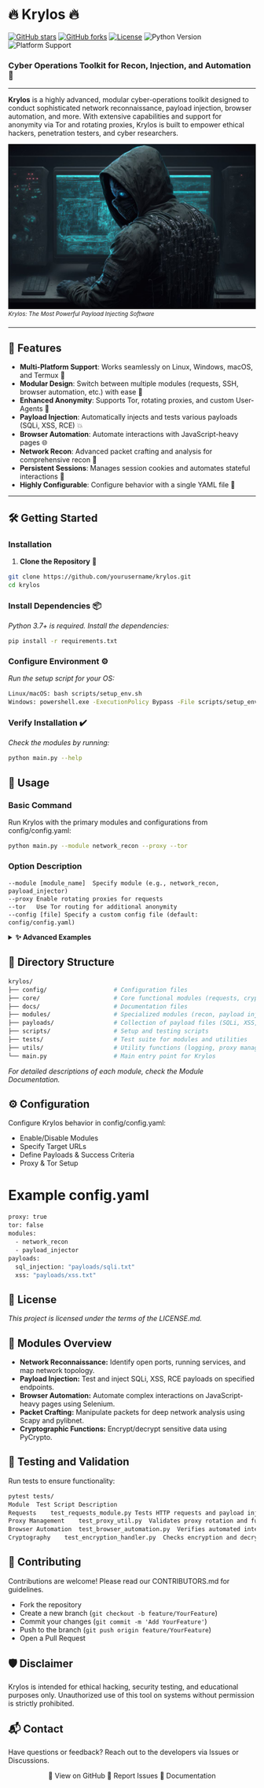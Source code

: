 # 🔥 **Krylos** 🔥

[![GitHub stars](https://img.shields.io/github/stars/Rogue-Payload/Krylos?style=social)](https://github.com/Rogue-Payload/Krylos/stargazers)
[![GitHub forks](https://img.shields.io/github/forks/Rogue-Payload/Krylos?style=social)](https://github.com/Rogue-Payload/Krylos/network/members)
[![License](https://img.shields.io/github/license/Rogue-Payload/Krylos)](https://github.com/Rogue-Payload/Krylos/blob/master/LICENSE.md)
![Python Version](https://img.shields.io/badge/Python-3.7%2B-blue)
![Platform Support](https://img.shields.io/badge/Platform-Linux%20%7C%20Windows%20%7C%20macOS-orange)


### **Cyber Operations Toolkit for Recon, Injection, and Automation** 🚀

---

**Krylos** is a highly advanced, modular cyber-operations toolkit designed to conduct sophisticated network reconnaissance, payload injection, browser automation, and more. With extensive capabilities and support for anonymity via Tor and rotating proxies, Krylos is built to empower ethical hackers, penetration testers, and cyber researchers.

![Krylos](krylos.jpg)
<sup>*Krylos: The Most Powerful Payload Injecting Software*</sup>

---

## 🎯 **Features**
- **Multi-Platform Support**: Works seamlessly on Linux, Windows, macOS, and Termux 📱
- **Modular Design**: Switch between multiple modules (requests, SSH, browser automation, etc.) with ease 🔄
- **Enhanced Anonymity**: Supports Tor, rotating proxies, and custom User-Agents 🔐
- **Payload Injection**: Automatically injects and tests various payloads (SQLi, XSS, RCE) 💥
- **Browser Automation**: Automate interactions with JavaScript-heavy pages 🌐
- **Network Recon**: Advanced packet crafting and analysis for comprehensive recon 📡
- **Persistent Sessions**: Manages session cookies and automates stateful interactions 🔄
- **Highly Configurable**: Configure behavior with a single YAML file 🔧

---

## 🛠️ **Getting Started**

### **Installation**

1. **Clone the Repository** 📂
```bash
git clone https://github.com/yourusername/krylos.git
cd krylos
```
### Install Dependencies 📦
_Python 3.7+ is required. Install the dependencies:_
```bash
pip install -r requirements.txt
```
### Configure Environment ⚙️
_Run the setup script for your OS:_
```bash
Linux/macOS: bash scripts/setup_env.sh
Windows: powershell.exe -ExecutionPolicy Bypass -File scripts/setup_env.ps1
```
### Verify Installation ✔️
_Check the modules by running:_
```bash
python main.py --help
```
## 🚀 Usage
### Basic Command
Run Krylos with the primary modules and configurations from config/config.yaml:
```bash
python main.py --module network_recon --proxy --tor
```
### Option	Description
```
--module [module_name]	Specify module (e.g., network_recon, payload_injector)
--proxy	Enable rotating proxies for requests
--tor	Use Tor routing for additional anonymity
--config [file]	Specify a custom config file (default: config/config.yaml)
```
<details> <summary><strong>✨ Advanced Examples</strong></summary>

Run with specific payloads and User-Agents:
```bash
python main.py --module payload_injector --proxy --config config/advanced.yaml
```
Automate a JavaScript-heavy interaction:
```bash
python main.py --module browser_automation
```
</details>

## 📂 Directory Structure
```bash
krylos/
├── config/                   # Configuration files
├── core/                     # Core functional modules (requests, crypto, automation)
├── docs/                     # Documentation files
├── modules/                  # Specialized modules (recon, payload injection)
├── payloads/                 # Collection of payload files (SQLi, XSS, etc.)
├── scripts/                  # Setup and testing scripts
├── tests/                    # Test suite for modules and utilities
├── utils/                    # Utility functions (logging, proxy management)
└── main.py                   # Main entry point for Krylos
```
_For detailed descriptions of each module, check the Module Documentation._

## ⚙️ Configuration
Configure Krylos behavior in config/config.yaml:
* Enable/Disable Modules
* Specify Target URLs
* Define Payloads & Success Criteria
* Proxy & Tor Setup

# Example config.yaml
```bash
proxy: true
tor: false
modules:
  - network_recon
  - payload_injector
payloads:
  sql_injection: "payloads/sqli.txt"
  xss: "payloads/xss.txt"
```
## 📜 License
_This project is licensed under the terms of the LICENSE.md._

## 🤖 Modules Overview
* **Network Reconnaissance:** Identify open ports, running services, and map network topology.
* **Payload Injection:** Test and inject SQLi, XSS, RCE payloads on specified endpoints.
* **Browser Automation:** Automate complex interactions on JavaScript-heavy pages using Selenium.
* **Packet Crafting:** Manipulate packets for deep network analysis using Scapy and pylibnet.
* **Cryptographic Functions:** Encrypt/decrypt sensitive data using PyCrypto.

## 🧪 Testing and Validation
Run tests to ensure functionality:
```bash
pytest tests/
Module	Test Script	Description
Requests	test_requests_module.py	Tests HTTP requests and payload injection
Proxy Management	test_proxy_util.py	Validates proxy rotation and functionality
Browser Automation	test_browser_automation.py	Verifies automated interactions on web pages
Cryptography	test_encryption_handler.py	Checks encryption and decryption routines
```
## 🤝 Contributing
Contributions are welcome! Please read our CONTRIBUTORS.md for guidelines.

* Fork the repository
* Create a new branch (`git checkout -b feature/YourFeature`)
* Commit your changes (`git commit -m 'Add YourFeature'`)
* Push to the branch (`git push origin feature/YourFeature`)
* Open a Pull Request

## 🛡️ Disclaimer
Krylos is intended for ethical hacking, security testing, and educational purposes only. Unauthorized use of this tool on systems without permission is strictly prohibited.

## 📬 Contact
Have questions or feedback? Reach out to the developers via Issues or Discussions.
<div align="center">
🔹 View on GitHub
🔹 Report Issues
🔹 Documentation
</div> 
